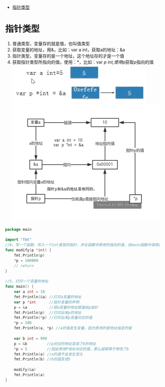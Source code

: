 <!-- TOC -->

- [指针类型](#指针类型)

<!-- /TOC -->
# 指针类型
1. 普通类型，变量存的就是值，也叫值类型
2. 获取变量的地址，用&，比如：var a int，获取a的地址：&a
3. 指针类型，变量存的是一个地址，这个地址存的才是一个值
4. 获取指针类型所指向的值，使用：*，比如：var *p int,使用*p获取p指向的值
![](img/2019-05-18-10-54-40.png)
![](img/指针.png)

```go
package main

import "fmt"
//6、写一个函数，传入一个int类型的指针，并在函数中修改所指向的值，在main函数中调用这个函数，变把修改前后的值打印出来
func modify(p *int) {
	fmt.Println(p)
	*p = 100000
	// return
}

//5、打印一个变量的地址
func main() {
	var a int = 10
	fmt.Println(&a) //打印a变量的地址
	var p *int      //指针变量的声明
	p = &a          //把a变量的地址赋值给p指针
	fmt.Println(p)  //打印出来p的地址
	fmt.Println(*p) //打印出来p变量对应的值
	*p = 100
	fmt.Println(a, *p) //a的值发生变量，因为修改的是地址指定的值

	var b int = 999
	p = &b         //p对应的地址变成了b的地址
	*p = 5         //因此修改P地址对应的值，那么就相等于修改了b
	fmt.Println(a) //a的值不会发生变化
	fmt.Println(b) //b的值变成5

	modify(&a)
	fmt.Println(a)
}
```